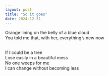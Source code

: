 ```yaml
---
layout: post
title: "So it goes"
date: 2024-12-31
---
```


Orange lining on the belly of a blue cloud<br>
You told me that, with her, everything’s new now<br><br>

If I could be a tree<br>
Lose easily in a beautiful mess<br>
No one weeps for me<br>
I can change without becoming less